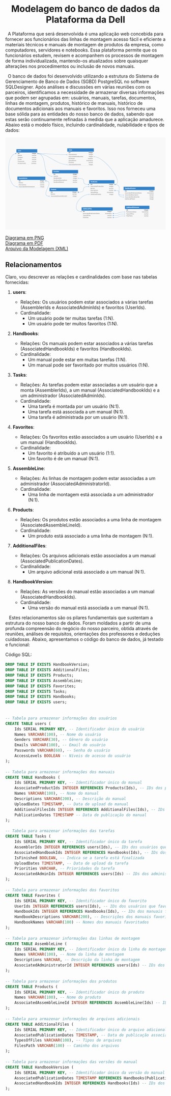 <h1 align="center">Modelagem do banco de dados da Plataforma da Dell</h1>
&nbsp;&nbsp;A Plataforma que será desenvolvida é uma aplicação web concebida para fornecer aos funcionários das linhas de montagem acesso fácil e eficiente a materiais técnicos e manuais de montagem de produtos da empresa, como computadores, servidores e notebooks. Essa plataforma permite que os funcionários estudem, revisem e acompanhem os processos de montagem de forma individualizada, mantendo-os atualizados sobre quaisquer alterações nos procedimentos ou inclusão de novos manuais.

&nbsp;&nbsp;O banco de dados foi desenvolvido utilizando a estrutura do Sistema de Gerenciamento de Banco de Dados (SGBD) PostgreSQL no software SQLDesigner. Após análises e discussões em várias reuniões com os parceiros, identificamos a necessidade de armazenar diversas informações que podem ser agrupadas em: usuários, manuais, tarefas, documentos, linhas de montagem, produtos, histórico de manuais, histórico de documentos adicionais aos manuais e favoritos. Isso nos forneceu uma base sólida para as entidades do nosso banco de dados, sabendo que estas serão continuamente refinadas à medida que a aplicação amadurece. Abaixo está o modelo físico, incluindo cardinalidade, nulabilidade e tipos de dados:

<img src="assets/dbDiagram.png" style="max-width:100%; height:auto;" alt="Diagrama do Banco de dados do projeto da DELL">

[Diagrama em PNG](assets/databaseDiagram.png)</br>
[Diagrama em PDF](assets/databaseDiagram.pdf)</br>
[Arquivo da Modelagem (XML)](assets/db.xml) 

## Relacionamentos
Claro, vou descrever as relações e cardinalidades com base nas tabelas fornecidas:

1. **users**:
   - Relações: Os usuários podem estar associados a várias tarefas (AssemblerIds e AssociatedAdminIds) e favoritos (UserIds).
   - Cardinalidade:
     - Um usuário pode ter muitas tarefas (1:N).
     - Um usuário pode ter muitos favoritos (1:N).

2. **Handbooks**:
   - Relações: Os manuais podem estar associados a várias tarefas (AssociatedHandbookIds) e favoritos (HandbookIds).
   - Cardinalidade:
     - Um manual pode estar em muitas tarefas (1:N).
     - Um manual pode ser favoritado por muitos usuários (1:N).

3. **Tasks**:
   - Relações: As tarefas podem estar associadas a um usuário que a monta (AssemblerIds), a um manual (AssociatedHandbookIds) e a um administrador (AssociatedAdminIds).
   - Cardinalidade:
     - Uma tarefa é montada por um usuário (N:1).
     - Uma tarefa está associada a um manual (N:1).
     - Uma tarefa é administrada por um usuário (N:1).

4. **Favorites**:
   - Relações: Os favoritos estão associados a um usuário (UserIds) e a um manual (HandbookIds).
   - Cardinalidade:
     - Um favorito é atribuído a um usuário (1:1).
     - Um favorito é de um manual (N:1).

5. **AssembleLine**:
   - Relações: As linhas de montagem podem estar associadas a um administrador (AssociatedAdministratorId).
   - Cardinalidade:
     - Uma linha de montagem está associada a um administrador (N:1).

6. **Products**:
   - Relações: Os produtos estão associados a uma linha de montagem (AssociatedAssembleLineId).
   - Cardinalidade:
     - Um produto está associado a uma linha de montagem (N:1).

7. **AdditionalFiles**:
   - Relações: Os arquivos adicionais estão associados a um manual (AssociatedPublicationDates).
   - Cardinalidade:
     - Um arquivo adicional está associado a um manual (N:1).

8. **HandbookVersion**:
   - Relações: As versões do manual estão associadas a um manual (AssociatedHandbookIds).
   - Cardinalidade:
     - Uma versão do manual está associada a um manual (N:1).


&nbsp;&nbsp; Estes relacionamentos são os pilares fundamentais que sustentam a estrutura do nosso banco de dados. Foram moldados a partir de uma profunda compreensão do negócio do nosso parceiro, obtida através de reuniões, análises de requisitos, orientações dos professores e deduções cuidadosas. Abaixo, apresentamos o código do banco de dados, já testado e funcional:

Código SQL:
```sql
DROP TABLE IF EXISTS HandbookVersion;
DROP TABLE IF EXISTS AdditionalFiles;
DROP TABLE IF EXISTS Products;
DROP TABLE IF EXISTS AssembleLine;
DROP TABLE IF EXISTS Favorites;
DROP TABLE IF EXISTS Tasks;
DROP TABLE IF EXISTS Handbooks;
DROP TABLE IF EXISTS users;


-- Tabela para armazenar informações dos usuários
CREATE TABLE users (
    Ids SERIAL PRIMARY KEY, -- Identificador único do usuário
    Names VARCHAR(100), -- Nome do usuário
    Genders VARCHAR(30), -- Gênero do usuário
    Emails VARCHAR(100), -- Email do usuário
    Passwords VARCHAR(60), -- Senha do usuário
    AccessLevels BOOLEAN -- Níveis de acesso do usuário
);

-- Tabela para armazenar informações dos manuais
CREATE TABLE Handbooks (
    Ids SERIAL PRIMARY KEY, -- Identificador único do manual
    AssociatedProductIds INTEGER REFERENCES Products(Ids), -- IDs dos produtos associados
    Names VARCHAR(100), -- Nome do manual
    Descriptions VARCHAR(200), -- Descrição do manual
    UploadDates TIMESTAMP, -- Data de upload do manual
    AdditionalFilesIds INTEGER REFERENCES AdditionalFiles(Ids), -- IDs de arquivos adicionais associados
    PublicationDates TIMESTAMP -- Data de publicação do manual
);

-- Tabela para armazenar informações das tarefas
CREATE TABLE Tasks (
    Ids SERIAL PRIMARY KEY, -- Identificador único da tarefa
    AssemblerIds INTEGER REFERENCES users(Ids), -- IDs dos usuários que montam as tarefas
    AssociatedHandbookIds INTEGER REFERENCES Handbooks(Ids), -- IDs dos manuais associados às tarefas
    IsFinished BOOLEAN, -- Indica se a tarefa está finalizada
    UploadDates TIMESTAMP, -- Data de upload da tarefa
    Priorities VARCHAR, -- Prioridades da tarefa
    AssociatedAdminIds INTEGER REFERENCES users(Ids) -- IDs dos administradores associados às tarefas
);

-- Tabela para armazenar informações dos favoritos
CREATE TABLE Favorites (
    Ids SERIAL PRIMARY KEY, -- Identificador único do favorito
    UserIds INTEGER REFERENCES users(Ids), -- IDs dos usuários que favoritam
    HandbookIds INTEGER REFERENCES Handbooks(Ids), -- IDs dos manuais favoritados
    HandbookDescriptions VARCHAR(200), -- Descrições dos manuais favoritados
    HandbookNames VARCHAR(100) -- Nomes dos manuais favoritados
);

-- Tabela para armazenar informações das linhas de montagem
CREATE TABLE AssembleLine (
    Ids SERIAL PRIMARY KEY, -- Identificador único da linha de montagem
    Names VARCHAR(100), -- Nome da linha de montagem
    Descriptions VARCHAR, -- Descrição da linha de montagem
    AssociatedAdministratorId INTEGER REFERENCES users(Ids) -- IDs dos administradores associados à linha de montagem
);

-- Tabela para armazenar informações dos produtos
CREATE TABLE Products (
    Ids SERIAL PRIMARY KEY, -- Identificador único do produto
    Names VARCHAR(100), -- Nome do produto
    AssociatedAssembleLineId INTEGER REFERENCES AssembleLine(Ids) -- IDs das linhas de montagem associadas ao produto
);

-- Tabela para armazenar informações de arquivos adicionais
CREATE TABLE AdditionalFiles (
    Ids SERIAL PRIMARY KEY, -- Identificador único do arquivo adicional
    AssociatedPublicationDates TIMESTAMP, -- Data de publicação associada ao arquivo adicional
    TypesOfFiles VARCHAR(100), -- Tipos de arquivos
    FilesPath VARCHAR(100) -- Caminho dos arquivos
);

-- Tabela para armazenar informações das versões do manual
CREATE TABLE HandbookVersion (
    Ids SERIAL PRIMARY KEY, -- Identificador único da versão do manual
    AssociatedPublicationDates TIMESTAMP REFERENCES Handbooks(PublicationDates), -- Data de publicação associada à versão do manual
    AssociatedHandbookIds INTEGER REFERENCES Handbooks(Ids) -- IDs dos manuais associados às versões
);
```
